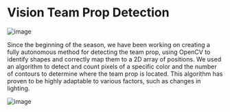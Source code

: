 # Vision Team Prop Detection

![image](https://github.com/SanzharSar/mavericks_vision/assets/102361910/466f13ab-8b9f-4182-8511-b908eae72805)

Since the beginning of the season, we have been working on creating a fully autonomous method for detecting the team prop, using OpenCV to identify shapes and correctly map them to a 2D array of positions. We used an algorithm to detect and count pixels of a specific color and the number of contours to determine where the team prop is located. This algorithm has proven to be highly adaptable to various factors, such as changes in lighting.

![image](https://github.com/SanzharSar/mavericks_vision/assets/102361910/83a66123-2ae3-473f-b7d9-7c892a99ff56)
